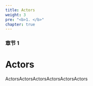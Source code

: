 ```yaml
---
title: Actors
weight: 3
pre: "<b>1. </b>"
chapter: true
---
```


### 章节 1

# Actors

ActorsActorsActorsActorsActorsActors
